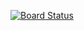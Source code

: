 [![Board Status](https://anishelaoui.visualstudio.com/428e8b9a-9873-4bc6-9644-aa935f0ffc02/04026c41-d5e3-4a32-a320-f074da9039f5/_apis/work/boardbadge/0aa76139-323f-438e-a792-614ff46cdada)](https://anishelaoui.visualstudio.com/428e8b9a-9873-4bc6-9644-aa935f0ffc02/_boards/board/t/04026c41-d5e3-4a32-a320-f074da9039f5/Microsoft.RequirementCategory)